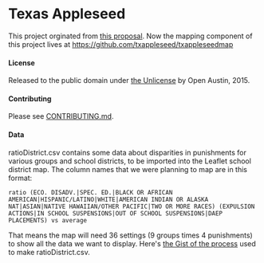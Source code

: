 # Texas Appleseed 

This project orginated from [this proposal](https://github.com/open-austin/project-ideas/issues/14). 
Now the mapping component of this project lives at https://github.com/txappleseed/txappleseedmap

#### License

Released to the public domain under [the Unlicense](http://unlicense.org/) by Open Austin, 2015.

#### Contributing

Please see [CONTRIBUTING.md](CONTRIBUTING.md).

#### Data

ratioDistrict.csv contains some data about disparities in punishments for various groups and school districts, to be imported into the Leaflet school district map. The column names that we were planning to map are in this format:

    ratio (ECO. DISADV.|SPEC. ED.|BLACK OR AFRICAN AMERICAN|HISPANIC/LATINO|WHITE|AMERICAN INDIAN OR ALASKA NAT|ASIAN|NATIVE HAWAIIAN/OTHER PACIFIC|TWO OR MORE RACES) (EXPULSION ACTIONS|IN SCHOOL SUSPENSIONS|OUT OF SCHOOL SUSPENSIONS|DAEP PLACEMENTS) vs average

That means the map will need 36 settings (9 groups times 4 punishments) to show all the data we want to display. Here's [the Gist of the process](https://gist.github.com/mscarey/bdec4603313dd81da530) used to make ratioDistrict.csv.

